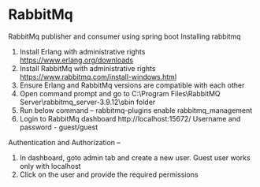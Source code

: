 # RabbitMq
RabbitMq publisher and consumer using spring boot
Installing rabbitmq
1.	Install Erlang with administrative rights https://www.erlang.org/downloads
2.	Install RabbitMq with administrative rights https://www.rabbitmq.com/install-windows.html
3.	Ensure Erlang and RabbitMq versions are compatible with each other
4.	Open command prompt and go to C:\Program Files\RabbitMQ Server\rabbitmq_server-3.9.12\sbin folder
5.	Run below command –
rabbitmq-plugins enable rabbitmq_management
6.	Login to RabbitMq dashboard http://localhost:15672/
Username and password - guest/guest

Authentication and Authorization –
1.	In dashboard, goto admin tab and create a new user. Guest user works only with localhost
2.	Click on the user and provide the required permissions

